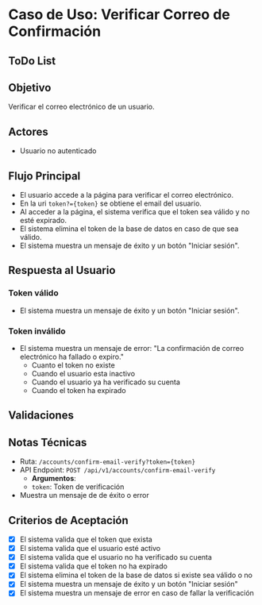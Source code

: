 # Caso de Uso: Verificar Correo de Confirmación

## ToDo List

## Objetivo

Verificar el correo electrónico de un usuario.

## Actores

- Usuario no autenticado

## Flujo Principal

- El usuario accede a la página para verificar el correo electrónico.
- En la uri `token?={token}` se obtiene el email del usuario.
- Al acceder a la página, el sistema verifica que el token sea válido y no esté expirado.
- El sistema elimina el token de la base de datos en caso de que sea válido.
- El sistema muestra un mensaje de éxito y un botón "Iniciar sesión".

## Respuesta al Usuario

### Token válido

- El sistema muestra un mensaje de éxito y un botón "Iniciar sesión".

### Token inválido

- El sistema muestra un mensaje de error: "La confirmación de correo electrónico ha fallado o expiro."
  - Cuanto el token no existe
  - Cuando el usuario esta inactivo
  - Cuando el usuario ya ha verificado su cuenta
  - Cuando el token ha expirado

## Validaciones

## Notas Técnicas

- Ruta: `/accounts/confirm-email-verify?token={token}`
- API Endpoint: `POST /api/v1/accounts/confirm-email-verify`
  - **Argumentos**:
  - `token`: Token de verificación
- Muestra un mensaje de de éxito o error

## Criterios de Aceptación

- [x] El sistema valida que el token que exista
- [x] El sistema valida que el usuario esté activo
- [x] El sistema valida que el usuario no ha verificado su cuenta
- [x] El sistema valida que el token no ha expirado
- [x] El sistema elimina el token de la base de datos si existe sea válido o no
- [x] El sistema muestra un mensaje de éxito y un botón "Iniciar sesión"
- [x] El sistema muestra un mensaje de error en caso de fallar la verificación
